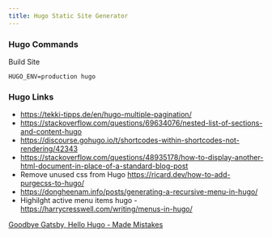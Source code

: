 ```yaml
---
title: Hugo Static Site Generator
---
```


### Hugo Commands

Build Site

```
HUGO_ENV=production hugo
```

### Hugo Links

- https://tekki-tipps.de/en/hugo-multiple-pagination/
- https://stackoverflow.com/questions/69634076/nested-list-of-sections-and-content-hugo
- https://discourse.gohugo.io/t/shortcodes-within-shortcodes-not-rendering/42343
- https://stackoverflow.com/questions/48935178/how-to-display-another-html-document-in-place-of-a-standard-blog-post
- Remove unused css from Hugo https://ricard.dev/how-to-add-purgecss-to-hugo/
- https://dongheenam.info/posts/generating-a-recursive-menu-in-hugo/
- Highilght active menu items hugo - https://harrycresswell.com/writing/menus-in-hugo/

[Goodbye Gatsby, Hello Hugo - Made Mistakes](https://mademistakes.com/notes/goodbye-gatsby-hello-hugo/)
